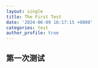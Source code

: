 ```yaml
---
layout: single
title: The First Test
date: '2024-06-09 16:17:15 +0800'
categories: test
author_profile: true
---
```

## 第一次测试
